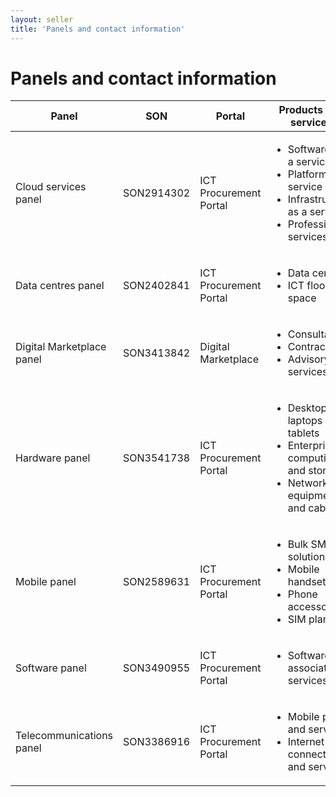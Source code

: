 ```yaml
---
layout: seller
title: 'Panels and contact information'
---
```


# Panels and contact information

<table class="au-table au-table--striped margin-top-2">
    <thead class="au-table__head">
        <tr class="au-table__row">
            <th scope="col" class="au-table__header">Panel</th>
            <th scope="col" class="au-table__header">SON</th>
            <th scope="col" class="au-table__header">Portal</th>
            <th scope="col" class="au-table__header">Products and services</th>
            <th scope="col" class="au-table__header">Contact</th>
        </tr>
    </thead>
    <tbody class="au-table__body">
        <tr class="au-table__row">
            <td class="au-table__cell">Cloud services panel</td>
            <td class="au-table__cell">SON2914302</td>
            <td class="au-table__cell">ICT Procurement Portal</td>
            <td class="au-table__cell">
                <ul>
                    <li>Software as a service</li>
                    <li>Platform as a service</li>
                    <li>Infrastructure as a service</li>
                    <li>Professional services</li>
                </ul>
            </td>
            <td class="au-table__cell">
                02 6120 8705<br/>
                ictprocurement@dta.gov.au
            </td>
        </tr>
        <tr class="au-table__row">
            <td class="au-table__cell">Data centres panel</td>
            <td class="au-table__cell">SON2402841</td>
            <td class="au-table__cell">ICT Procurement Portal</td>
            <td class="au-table__cell">
                <ul>
                    <li>Data centres</li>
                    <li>ICT floor space</li>
                </ul>
            </td>
            <td class="au-table__cell">
                02 6120 8705<br />
                datacentres@dta.gov.au
            </td>
        </tr>
        <tr class="au-table__row">
            <td class="au-table__cell">Digital Marketplace panel</td>
            <td class="au-table__cell">SON3413842</td>
            <td class="au-table__cell">Digital Marketplace</td>
            <td class="au-table__cell">
                <ul>
                    <li>Consultants</li>
                    <li>Contractors</li>
                    <li>Advisory services</li>
                </ul>
            </td>
            <td class="au-table__cell">0447 024 113 marketplace@digital.gov.au</td>
        </tr>
        <tr class="au-table__row">
            <td class="au-table__cell">Hardware panel</td>
            <td class="au-table__cell">SON3541738</td>
            <td class="au-table__cell">ICT Procurement Portal</td>
            <td class="au-table__cell">
                <ul>
                    <li>Desktops, laptops and tablets</li>
                    <li>Enterprise computing and storage</li>
                    <li>Network equipment and cabling</li>
                </ul>
            </td>
            <td class="au-table__cell">
                02 6120 8705<br />
                ictprocurement@dta.gov.au
            </td>
        </tr>
        <tr class="au-table__row">
            <td class="au-table__cell">Mobile panel</td>
            <td class="au-table__cell">SON2589631</td>
            <td class="au-table__cell">ICT Procurement Portal</td>
            <td class="au-table__cell">
                <ul>
                    <li>Bulk SMS solutions</li>
                    <li>Mobile handsets</li>
                    <li>Phone accessories</li>
                    <li>SIM plans</li>
                </ul>
            </td>
            <td class="au-table__cell">
                02 6120 8705<br />
                ictprocurement@dta.gov.au
            </td>
        </tr>
        <tr class="au-table__row">
            <td class="au-table__cell">Software panel</td>
            <td class="au-table__cell">SON3490955</td>
            <td class="au-table__cell">ICT Procurement Portal</td>
            <td class="au-table__cell">
                <ul>
                    <li>Software and associated services</li>
                </ul>
            </td>
            <td class="au-table__cell">
                02 6120 8705<br />
                ictprocurement@dta.gov.au
            </td>
        </tr>
        <tr class="au-table__row">
            <td class="au-table__cell">Telecommunications panel</td>
            <td class="au-table__cell">SON3386916</td>
            <td class="au-table__cell">ICT Procurement Portal</td>
            <td class="au-table__cell">
                <ul>
                    <li>Mobile plans and services</li>
                    <li>Internet connections and services</li>
                </ul>
            </td>
            <td class="au-table__cell">
                02 6120 8705<br />
                ictprocurement@dta.gov.au
            ∂</td>
        </tr>
    </tbody>
</table>

